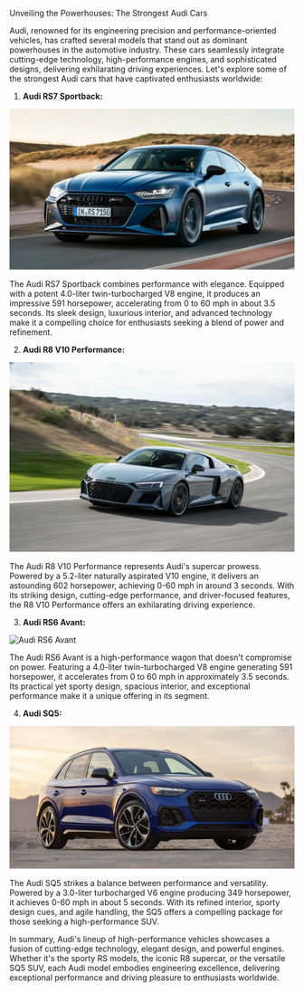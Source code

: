 Unveiling the Powerhouses: The Strongest Audi Cars

Audi, renowned for its engineering precision and performance-oriented vehicles, has crafted several models that stand out as dominant powerhouses in the automotive industry. These cars seamlessly integrate cutting-edge technology, high-performance engines, and sophisticated designs, delivering exhilarating driving experiences. Let's explore some of the strongest Audi cars that have captivated enthusiasts worldwide:

1. **Audi RS7 Sportback:**

![Audi RS7 Sportback](Images/Audi_images/Audi%20RS7%20Sportback.jpeg)

   The Audi RS7 Sportback combines performance with elegance. Equipped with a potent 4.0-liter twin-turbocharged V8 engine, it produces an impressive 591 horsepower, accelerating from 0 to 60 mph in about 3.5 seconds. Its sleek design, luxurious interior, and advanced technology make it a compelling choice for enthusiasts seeking a blend of power and refinement.


2. **Audi R8 V10 Performance:**

![Audi R8 V10 Performance](Images/Audi_images/Audi%20R8%20V10%20Performance.jpeg)

   The Audi R8 V10 Performance represents Audi's supercar prowess. Powered by a 5.2-liter naturally aspirated V10 engine, it delivers an astounding 602 horsepower, achieving 0-60 mph in around 3 seconds. With its striking design, cutting-edge performance, and driver-focused features, the R8 V10 Performance offers an exhilarating driving experience.


3. **Audi RS6 Avant:**

![Audi RS6 Avant](Images/Audi_images/Audi%20RS6%20Avant.avif)

   The Audi RS6 Avant is a high-performance wagon that doesn't compromise on power. Featuring a 4.0-liter twin-turbocharged V8 engine generating 591 horsepower, it accelerates from 0 to 60 mph in approximately 3.5 seconds. Its practical yet sporty design, spacious interior, and exceptional performance make it a unique offering in its segment.


4. **Audi SQ5:**

![Audi SQ5](Images/Audi_images/Audi%20SQ5.jpeg)

   The Audi SQ5 strikes a balance between performance and versatility. Powered by a 3.0-liter turbocharged V6 engine producing 349 horsepower, it achieves 0-60 mph in about 5 seconds. With its refined interior, sporty design cues, and agile handling, the SQ5 offers a compelling package for those seeking a high-performance SUV.


In summary, Audi's lineup of high-performance vehicles showcases a fusion of cutting-edge technology, elegant design, and powerful engines. Whether it's the sporty RS models, the iconic R8 supercar, or the versatile SQ5 SUV, each Audi model embodies engineering excellence, delivering exceptional performance and driving pleasure to enthusiasts worldwide.

